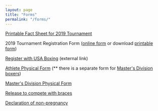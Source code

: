 ```yaml
---
layout: page
title: "Forms"
permalink: "/forms/"
---
```

[Printable Fact Sheet for 2019 Tournament](/images/WIGG-2019factSheet.pdf)

2019 Tournament Registration Form ([online form](/register/) or download [printable form](/images/WIGG-2019registration.pdf))

[Register with USA Boxing](https://webpoint.usaboxing.org/) (external link)

[Athlete Physical Form](/images/athlete-physical.pdf) (** there is a separate form for [Master's Division boxers](/images/masters-physical.pdf))

[Master's Division Physical Form](/images/masters-physical.pdf)

[Release to compete with braces](/images/release-to-compete-with-braces.pdf)

[Declaration of non-pregnancy](/images/declaration-of-non-pregnancy.pdf)
